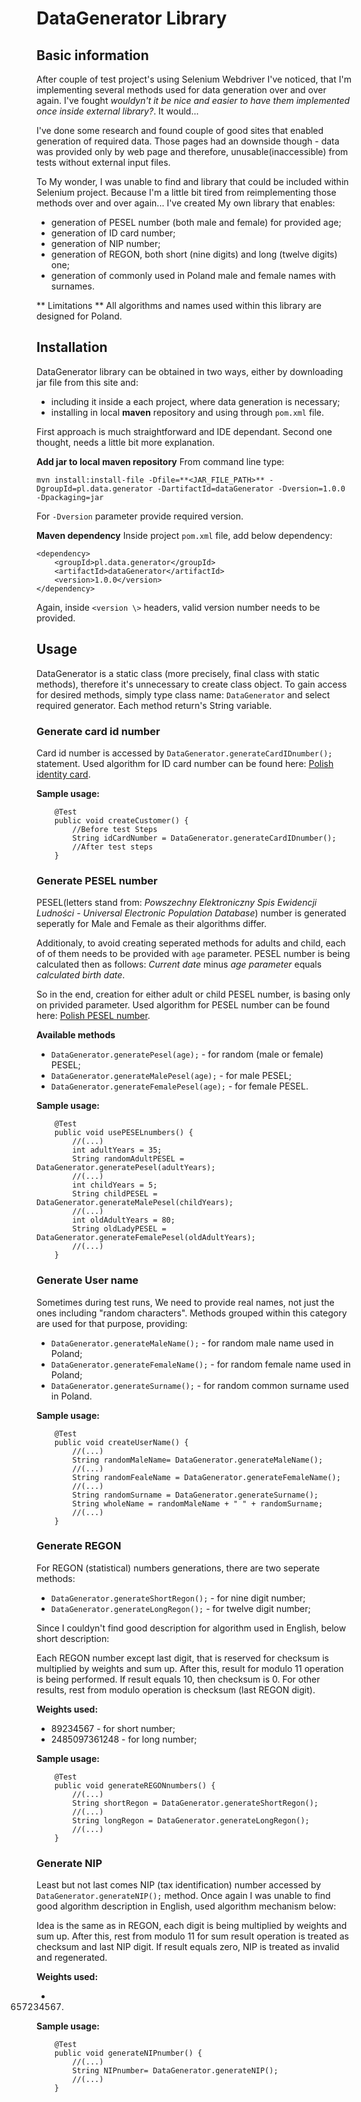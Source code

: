 # DataGenerator Library
## Basic information
After couple of test project's using Selenium Webdriver I've noticed, that I'm implementing several methods used for data generation over and over again. I've fought *wouldyn't it be nice and easier to have them implemented once inside external library?*. It would...

I've done some research and found couple of good sites that enabled generation of required data. Those pages had an downside though - data was provided only by web page and therefore, unusable(inaccessible) from tests without external input files.

To My wonder, I was unable to find and library that could be included within Selenium project. Because I'm a little bit tired from reimplementing those methods over and over again... I've created My own library that enables:
* generation of PESEL number (both male and female) for provided age;
* generation of ID card number;
* generation of NIP number;
* generation of REGON, both short (nine digits) and long (twelve digits) one;
* generation of commonly used in Poland male and female names with surnames.

** Limitations **
All algorithms and names used within this library are designed for Poland.

## Installation
DataGenerator library can be obtained in two ways, either by downloading jar file from this site and:
* including it inside a each project, where data generation is necessary;
* installing in local **maven** repository and using through `pom.xml` file.

First approach is much straightforward and IDE dependant. Second one thought, needs a little bit more explanation.

**Add jar to local maven repository**
From command line type:
```
mvn install:install-file -Dfile=**<JAR_FILE_PATH>** -DgroupId=pl.data.generator -DartifactId=dataGenerator -Dversion=1.0.0 -Dpackaging=jar
```

For `-Dversion` parameter provide required version.

**Maven dependency**
Inside project `pom.xml` file, add below dependency:
```
<dependency>
	<groupId>pl.data.generator</groupId>
	<artifactId>dataGenerator</artifactId>
	<version>1.0.0</version>
</dependency>
```

Again, inside `<version \>` headers, valid version number needs to be provided.

## Usage
DataGenerator is a static class (more precisely, final class with static methods), therefore it's unnecessary to create class object. 
To gain access for desired methods, simply type class name: `DataGenerator` and select required generator. Each method return's String variable.

### Generate card id number
Card id number is accessed by `DataGenerator.generateCardIDnumber();` statement. 
Used algorithm for ID card number can be found here: [Polish identity card](https://en.wikipedia.org/wiki/Polish_identity_card/).

**Sample usage:**
```
	@Test
	public void createCustomer() {
		//Before test Steps
		String idCardNumber = DataGenerator.generateCardIDnumber();
		//After test steps
	}
```

### Generate PESEL number
PESEL(letters stand from: *Powszechny Elektroniczny Spis Ewidencji Ludności - Universal Electronic Population Database*) number is generated seperatly for Male and Female as their algorithms differ. 

Additionaly, to avoid creating seperated methods for adults and child, each of of them needs to be provided with `age` parameter. PESEL number is being calculated then as follows: *Current date* minus *age parameter* equals *calculated birth date*. 

So in the end, creation for either adult or child PESEL number, is basing only on privided parameter.
Used algorithm for PESEL number can be found here: [Polish PESEL number](https://en.wikipedia.org/wiki/PESEL/).

**Available methods**
* `DataGenerator.generatePesel(age);` - for random (male or female) PESEL;
* `DataGenerator.generateMalePesel(age);` - for male PESEL;
* `DataGenerator.generateFemalePesel(age);` - for female PESEL.

**Sample usage:**
```
	@Test
	public void usePESELnumbers() {
		//(...)
		int adultYears = 35;
		String randomAdultPESEL = DataGenerator.generatePesel(adultYears);
		//(...)
		int childYears = 5;
		String childPESEL = DataGenerator.generateMalePesel(childYears);
		//(...)
		int oldAdultYears = 80;
		String oldLadyPESEL = DataGenerator.generateFemalePesel(oldAdultYears);
		//(...)
	}
```

### Generate User name
Sometimes during test runs, We need to provide real names, not just the ones including "random characters". Methods grouped within this category are used for that purpose, providing:
* `DataGenerator.generateMaleName();` - for random male name used in Poland;
* `DataGenerator.generateFemaleName();` - for random female name used in Poland;
* `DataGenerator.generateSurname();` - for random common surname used in Poland.

**Sample usage:**
```
	@Test
	public void createUserName() {
		//(...)
		String randomMaleName= DataGenerator.generateMaleName();
		//(...)
		String randomFealeName = DataGenerator.generateFemaleName();
		//(...)
		String randomSurname = DataGenerator.generateSurname();
		String wholeName = randomMaleName + " " + randomSurname;
		//(...)
	}
```

### Generate REGON
For REGON (statistical) numbers generations, there are two seperate methods:
* `DataGenerator.generateShortRegon();` - for nine digit number;
* `DataGenerator.generateLongRegon();` - for twelve digit number;

Since I couldyn't find good description for algorithm used in English, below short description:

Each REGON number except last digit, that is reserved for checksum is multiplied by weights and sum up. After this, result for modulo 11 operation is being performed. If result equals 10, then checksum is 0. For other results, rest from modulo operation is checksum (last REGON digit).

**Weights used:**
* 89234567 - for short number; 
* 2485097361248 - for long number;
 
**Sample usage:**
```
	@Test
	public void generateREGONnumbers() {
		//(...)
		String shortRegon = DataGenerator.generateShortRegon();
		//(...)
		String longRegon = DataGenerator.generateLongRegon();
		//(...)
	}
```

### Generate NIP
Least but not last comes NIP (tax identification) number accessed by `DataGenerator.generateNIP();` method. Once again I was unable to find good algorithm description in English, used algorithm mechanism below:

Idea is the same as in REGON, each digit is being multiplied by weights and sum up. After this, rest from modulo 11 for sum result operation is treated as checksum and last NIP digit. If result equals zero, NIP is treated as invalid and regenerated. 

**Weights used:**
* 657234567.

**Sample usage:**
```
	@Test
	public void generateNIPnumber() {
		//(...)
		String NIPnumber= DataGenerator.generateNIP();
		//(...)
	}
```